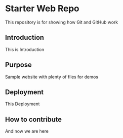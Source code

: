 # Starter Web Repo

This repository is for showing how Git and GitHub work

## Introduction

This is Introduction
## Purpose

Sample website with plenty of files for demos

## Deployment

This Deployment

## How to contribute

And now we are here